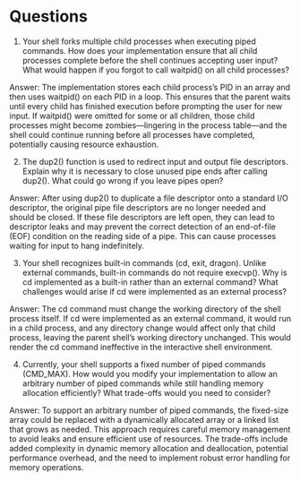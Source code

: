 # Questions

1. Your shell forks multiple child processes when executing piped commands. How does your implementation ensure that all child processes complete before the shell continues accepting user input? What would happen if you forgot to call waitpid() on all child processes?

Answer: The implementation stores each child process’s PID in an array and then uses waitpid() on each PID in a loop. This ensures that the parent waits until every child has finished execution before prompting the user for new input. If waitpid() were omitted for some or all children, those child processes might become zombies—lingering in the process table—and the shell could continue running before all processes have completed, potentially causing resource exhaustion.

2. The dup2() function is used to redirect input and output file descriptors. Explain why it is necessary to close unused pipe ends after calling dup2(). What could go wrong if you leave pipes open?

Answer: After using dup2() to duplicate a file descriptor onto a standard I/O descriptor, the original pipe file descriptors are no longer needed and should be closed. If these file descriptors are left open, they can lead to descriptor leaks and may prevent the correct detection of an end-of-file (EOF) condition on the reading side of a pipe. This can cause processes waiting for input to hang indefinitely.

3. Your shell recognizes built-in commands (cd, exit, dragon). Unlike external commands, built-in commands do not require execvp(). Why is cd implemented as a built-in rather than an external command? What challenges would arise if cd were implemented as an external process?

Answer: The cd command must change the working directory of the shell process itself. If cd were implemented as an external command, it would run in a child process, and any directory change would affect only that child process, leaving the parent shell’s working directory unchanged. This would render the cd command ineffective in the interactive shell environment.

4. Currently, your shell supports a fixed number of piped commands (CMD_MAX). How would you modify your implementation to allow an arbitrary number of piped commands while still handling memory allocation efficiently? What trade-offs would you need to consider?

Answer: To support an arbitrary number of piped commands, the fixed-size array could be replaced with a dynamically allocated array or a linked list that grows as needed. This approach requires careful memory management to avoid leaks and ensure efficient use of resources. The trade-offs include added complexity in dynamic memory allocation and deallocation, potential performance overhead, and the need to implement robust error handling for memory operations.
